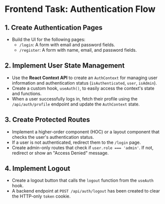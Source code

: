 # Frontend Task: Authentication Flow

## 1. Create Authentication Pages

- Build the UI for the following pages:
  - `/login`: A form with email and password fields.
  - `/register`: A form with name, email, and password fields.

## 2. Implement User State Management

- Use the **React Context API** to create an `AuthContext` for managing user information and authentication status (`isAuthenticated`, `user`, `isAdmin`).
- Create a custom hook, `useAuth()`, to easily access the context's state and functions.
- When a user successfully logs in, fetch their profile using the `/api/auth/profile` endpoint and update the `AuthContext` state.

## 3. Create Protected Routes

- Implement a higher-order component (HOC) or a layout component that checks the user's authentication status.
- If a user is not authenticated, redirect them to the `/login` page.
- Create admin-only routes that check if `user.role === 'admin'`. If not, redirect or show an "Access Denied" message.

## 4. Implement Logout

- Create a logout button that calls the `logout` function from the `useAuth` hook.
- A backend endpoint at `POST /api/auth/logout` has been created to clear the HTTP-only `token` cookie.
